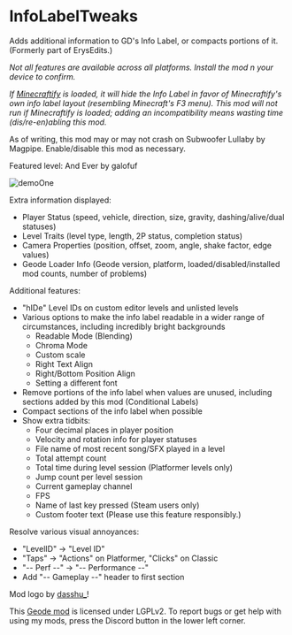 # InfoLabelTweaks

Adds additional information to GD's Info Label, or compacts portions of it. (Formerly part of ErysEdits.)

<cy>*Not all features are available across all platforms. Install the mod n your device to confirm.*</c>

<cy>*If [Minecraftify](mod:zalphalaneous.minecraft) is loaded, it will hide the Info Label in favor of Minecraftify's own info label layout (resembling Minecraft's F3 menu). This mod will not run if Minecraftify is loaded; adding an incompatibility means wasting time (dis/re-en)abling this mod.*</c>

<cy>As of writing, this mod may or may not crash on Subwoofer Lullaby by Magpipe. Enable/disable this mod as necessary.</c>

Featured level: And Ever by galofuf

![demoOne](raydeeux.infolabeltweaks/demoOne.png&scale:0.35)

Extra information displayed:
* Player Status (speed, vehicle, direction, size, gravity, dashing/alive/dual statuses)
* Level Traits (level type, length, 2P status, completion status)
* Camera Properties (position, offset, zoom, angle, shake factor, edge values)
* Geode Loader Info (Geode version, platform, loaded/disabled/installed mod counts, number of problems)

Additional features:
* "hIDe" Level IDs on custom editor levels and unlisted levels
* Various options to make the info label readable in a wider range of circumstances, including incredibly bright backgrounds
  * Readable Mode (Blending)
  * Chroma Mode
  * Custom scale
  * Right Text Align
  * Right/Bottom Position Align
  * Setting a different font
* Remove portions of the info label when values are unused, including sections added by this mod (Conditional Labels)
* Compact sections of the info label when possible
* Show extra tidbits:
  * Four decimal places in player position
  * Velocity and rotation info for player statuses
  * File name of most recent song/SFX played in a level
  * Total attempt count
  * Total time during level session (Platformer levels only)
  * Jump count per level session
  * Current gameplay channel
  * FPS
  * Name of last key pressed (Steam users only)
  * Custom footer text (Please use this feature responsibly.)

Resolve various visual annoyances:
  * "LevelID" -> "Level ID"
  * "Taps" -> "Actions" on Platformer, "Clicks" on Classic
  * "-- Perf --" -> "-- Performance --"
  * Add "-- Gameplay --" header to first section

Mod logo by [dasshu_](https://linktr.ee/jaydasshu)!

This [Geode mod](https://geode-sdk.org) is licensed under LGPLv2. To report bugs or get help with using my mods, press the Discord button in the lower left corner.